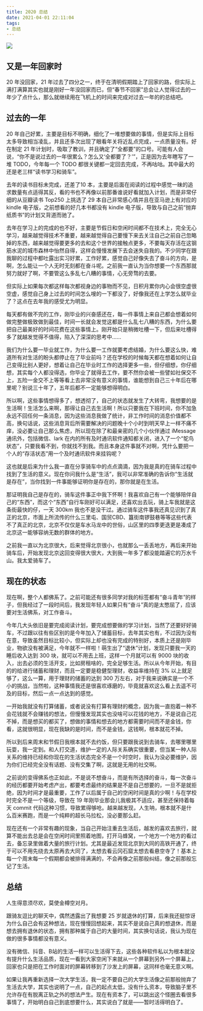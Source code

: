 ```yaml
---
title: 2020 总结
date: 2021-04-01 22:11:04
tags:
- 总结
---
```


![](http://img.pjhubs.com/20210709221509.png)

## 又是一年回家时

20 年没回家，21 年过去了四分之一，终于在清明假期踏上了回家的路，但实际上满打满算其实也就是刚好一年没回家而已，但“春节不回家”总会让人觉得过去的一年少了点什么，那么就继续用在飞机上的时间来完成对过去一年的的总结吧。

## 过去的一年
20 年自己好累，主要是目标不明确，细化了一堆想要做的事情，但是实际上目标太多导致相当凌乱，并且还多次出现了眼看年关将近乱点完成，一点质量没有。好在制定 21 年计划时，吸取了教训，并且确定了“全都要”的口号。可能有人会说，“你不是说过去的一年很累么？怎么又‘全都要了？’”，正是因为去年瞎写了一堆 TODO，今年每一个 TODO 都很关键都一定回去完成，不再咕咕。其中最大的还是老三样“读书学习和骑车”。

去年的读书目标未完成，还差了10 本，主要是后面在阅读的过程中感觉一昧的追求数量有点适得其反，看的书也不再像以前那番谁说好看就加入计划，而是非常仔细的从豆瓣读书 Top250 上挑选了 29 本自己非常感心情并且在亚马逊上有对应的 kindle 电子版，之前想看的好几本书都没有 kindle 电子版，导致与自己之前“抛弃纸质书”的计划又背道而驰了。

去年在学习上的完成的也不好，主要是节假日和空闲时间都不在技术上，完全无心学习，越来越觉得技术不重要，越来越觉得自己要慢下来去关注自己之前自己忽略掉的东西，越来越觉得要更多的去和这个世界的接触点更多，不要每天存活在这钢筋水泥的城市森林中怡然自得，这样会慢慢发展下去会迷失自我的。不少同学在跟我聊的过程中都吐露出实习好累，工作好累，感觉自己好像失去了奋斗的方向，是啊，怎么能让一个人无时无刻都在奋斗呢。之前我一直认为当你想要一个东西那就努力就好了啊，不要管这么多乱七八糟的事情，心无旁骛的去要。

但实际上如果每次都这样每次都视身边的事物而不见，日积月累你内心会很空虚很空虚，感觉自己身上过去的时间怎么嗖的一下都没了，好像我还在上学怎么就毕业了？这点在去年我的感受尤为明显。

每天都有做不完的工作，刚毕业的兴奋感还在，每一件事情上来自己都会想着如何做完整做极致做到最佳，时间一长就会发觉这都是什么乱七八糟的东西，为什么要把自己最美好的时间花费在这些事情上。刚开始只是稍微吐槽一下，但后来吐槽得多了就越发觉得不值得，陷入了深深的思考中......

我们为什么要一毕业就工作，为什么要一工作就要考虑结婚，为什么要这么快，难道所有对生活的盼头都停止在了毕业前吗？还在学校的时候每天都在想着如何让自己变得比别人更好，想着让自己在毕业时工作的选择更多一些，但仔细想，你仔细想，其实每个人都没得选，你毕业了就得去工作，要不然你会被一些譬如社保交不上，五险一金交不上等等看上去非常没有意义的事情，谁能想到自己三十年后在哪里呢？别说三十年了，五年后都不一定能够想得明白。

所以啊，这些事情想得多了，想透彻了，自己的状态就发生了大转弯，我想要的是生活啊！生活怎么来啊，那得让自己去生活啊！所以只要我在下班时间，你不加急永远不回任何一条消息，因为这些消息我做了统计，非工作时间的消息价值都不高，换句话说，这些消息背后所需要解决的问题晚十个小时到明天早上一样不痛不痒，没必要让自己那么焦虑，所以现在除了和最亲密的几个小伙伴通过 iMessage 通讯外，包括微信、lark 在内的所有及时通讯软件通知都关闭，进入了一个“鸵鸟状态”，只要我看不到，你就找不到我。而且本身这件事就不对啊，凭什么要把一个人的“存活状态”用一个及时通讯软件来挂钩呢？

这也就是后来为什么我一直在分享骑车中的点点滴滴，因为我是真的在骑车过程中找到了生活的意义。现在你问我什么是“生活”，我可以非常准确的告诉你“生活就是存在”，当你找到一件事能够证明你是存在的，那你就是在生活。

那证明我自己是存在的，骑车这件事正中我下怀啊！我喜欢自己有一个能够陪伴自己的“东西”，而这个“东西”自行车刚好可以满足，还喜欢出去玩，骑上车我就是这条街最快的仔，一天 300km 我也不是没干过。通过骑车这件事我还真见识到了真正的北京，市面上所流传的什么三里屯、国贸CBD、簋街南锣鼓巷等等这些代表不了真正的北京，北京不仅仅是车水马龙中的世俗，山区里的四季更迭更是凑成了北京这一能够容纳无数的群体的地方。

之前我一直以为北京很大，后来觉得北京很小，也就那么一丢丢地方，再后来开始骑车后，开始发现北京这回变得很大很大，大到我一年多了都没能踏遍它的万水千山。我太爱骑车了。

## 现在的状态
现在啊，整个人都佛系了。之前可能还有很多同学对我的标签都有“奋斗青年”的样子，但我经过了一段时间后，我发现年轻人如果只有“奋斗”真的是太憋屈了，应该要对生活佛系，对工作奋斗。

今年几大头依旧是要完成阅读计划，要完成想要做的学习计划，当然了还要好好骑车，不过跟以往有些区别的是今年加入了储蓄目标，去年其实也有，不过因为没有在意，导致虽然目标比较小，但实际上却也没有完成的特别好，本质上还是刚毕业，物欲没有被满足，今年就不一样啦！萌生出了“退休”计划，发现只要我一天的睡后收入达到 300 块，就可以不用去上班，这样一个月就可以有 9000 块的收入，出去必须的生活开支，比如房租啥的，完全足够生活。所以从今年开始，有目的的给进行储蓄和理财，而且一定要是稳健型理财，收益率维持在 3% 以上就足够了，这么一算，用于理财的储蓄的达到 300 万左右，对于我来说确实是一个不小的挑战，当然啦，这种事情我还是很喜欢琢磨的，毕竟就喜欢这么看上去遥不可及的目标，然后一点一点达到的感觉。

一开始我就没有打算储蓄，或者说没有打算有理财的概念，因为我一直抱着一种不会花钱就不会赚钱的想法，但慢慢发现其实也没啥可以花钱的地方，不是说自己花不掉，而是想买的都买了，想做的事情和想去的地方都需要时间而不是金钱，你看，这就很明显，现在我缺的是时间，而不是金钱，这钱啊，根本就花不掉。

所以到后来周末和节假日我根本就不去约饭，但只要跟我说到去骑车，去哪里哪里玩耍，我一定到。和人打交道，维护一定的人际关系确实很重要，但当某一种人际关系的维持已经和你现在的生活状态完全不是一个时空时，我认为没必要维护，因为你们已经完全没有话题、没有交集了啊，这就是无用的社交啊。

之前说的变得佛系也正如此，不是说不想奋斗，而是有所选择的奋斗，每一次奋斗的经历都要开始考虑产出，都要考虑最终的结果是不是自己想要的，一旦不是就拒绝，因为时间才是最重要，工作了以后属于自己的空闲时间是真的少啊！与在学校时完全不是一个等级，导致在 19 年刚毕业那会儿我极其不适应，甚至还保持着每天 commit 代码这种习惯，导致累得够呛。越来越发现，人生呐，根本就不是什么百米赛跑，而是一个纯粹的超长马拉松，没必要那么赶。

现在还有一个非常有趣的现象，当自己开始注重去生活后，越发的喜欢去旅行，就算不能出去总是会在空闲时间里照着地图，打开马蜂窝，一个地方一个地方的看过去，备忘录里做着大量的旅行计划。尤其是最近发现北京到大同的高铁开通了，终于可以不用先绕去太原再去大同了，太想去看云冈石窟太想去看悬空寺了！基本上每一个周末每一个假期都会被排得满满的，不会再像之前那般纠结，像之前那般忘记了生活。

## 总结
人生得意须尽欢，莫使金樽空对月。

跟骑友逗比的聊天中，偶然透露出了我想要 25 岁就退休的打算，后来我还挺惊讶为什么自己会有这种想法，现在慢慢回想起来，其实不是说自己真的想退休，而是想去拥有退休的状态，拥有那种属于自己的大量时间，其实换句话说，我认为现在做的很多事情都没有意义。

没有微信、抖音、B站的生活一样可以生活得下去，这些各种软件私以为根本就没有提升什么生活品质，现在一看到大家空闲下来就从一个屏幕到另外一个屏幕上，回家也只是把在工作时面对的屏幕转移到了沙发上的屏幕，这同样也毫无意义啊。

如果让我再重新选择一次大学生活，我一定不要自己的大学生活像之前那般抛弃了生活去大学，其实也说明了一点，自己的起点太低，没有什么资本，导致脑子里不允许存在有脱离正轨之外的想法产生。现在有资本了，可以跳出这个怪圈去看很多事情了，开始明白自己到底想要什么，其实说白了就是——暂时活得明白了。

